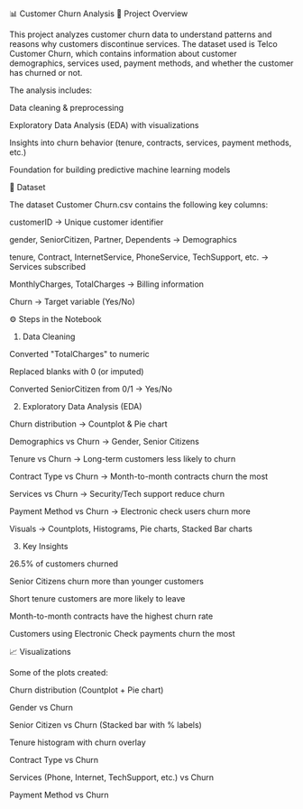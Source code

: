 📊 Customer Churn Analysis
📌 Project Overview

This project analyzes customer churn data to understand patterns and reasons why customers discontinue services.
The dataset used is Telco Customer Churn, which contains information about customer demographics, services used, payment methods, and whether the customer has churned or not.

The analysis includes:

Data cleaning & preprocessing

Exploratory Data Analysis (EDA) with visualizations

Insights into churn behavior (tenure, contracts, services, payment methods, etc.)

Foundation for building predictive machine learning models

📂 Dataset

The dataset Customer Churn.csv contains the following key columns:

customerID → Unique customer identifier

gender, SeniorCitizen, Partner, Dependents → Demographics

tenure, Contract, InternetService, PhoneService, TechSupport, etc. → Services subscribed

MonthlyCharges, TotalCharges → Billing information

Churn → Target variable (Yes/No)

⚙️ Steps in the Notebook
1. Data Cleaning

Converted "TotalCharges" to numeric

Replaced blanks with 0 (or imputed)

Converted SeniorCitizen from 0/1 → Yes/No

2. Exploratory Data Analysis (EDA)

Churn distribution → Countplot & Pie chart

Demographics vs Churn → Gender, Senior Citizens

Tenure vs Churn → Long-term customers less likely to churn

Contract Type vs Churn → Month-to-month contracts churn the most

Services vs Churn → Security/Tech support reduce churn

Payment Method vs Churn → Electronic check users churn more

Visuals → Countplots, Histograms, Pie charts, Stacked Bar charts

3. Key Insights

26.5% of customers churned

Senior Citizens churn more than younger customers

Short tenure customers are more likely to leave

Month-to-month contracts have the highest churn rate

Customers using Electronic Check payments churn the most

📈 Visualizations

Some of the plots created:

Churn distribution (Countplot + Pie chart)

Gender vs Churn

Senior Citizen vs Churn (Stacked bar with % labels)

Tenure histogram with churn overlay

Contract Type vs Churn

Services (Phone, Internet, TechSupport, etc.) vs Churn

Payment Method vs Churn
